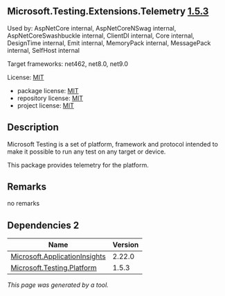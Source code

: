 Microsoft.Testing.Extensions.Telemetry [1.5.3](https://www.nuget.org/packages/Microsoft.Testing.Extensions.Telemetry/1.5.3)
--------------------

Used by: AspNetCore internal, AspNetCoreNSwag internal, AspNetCoreSwashbuckle internal, ClientDI internal, Core internal, DesignTime internal, Emit internal, MemoryPack internal, MessagePack internal, SelfHost internal

Target frameworks: net462, net8.0, net9.0

License: [MIT](../../../../licenses/mit) 

- package license: [MIT](https://licenses.nuget.org/MIT) 
- repository license: [MIT](https://github.com/microsoft/testfx) 
- project license: [MIT](https://github.com/microsoft/testfx) 

Description
-----------
Microsoft Testing is a set of platform, framework and protocol intended to make it possible to run any test on any target or device.

This package provides telemetry for the platform.

Remarks
-----------
no remarks


Dependencies 2
-----------

|Name|Version|
|----------|:----|
|[Microsoft.ApplicationInsights](../../../../packages/nuget.org/microsoft.applicationinsights/2.22.0)|2.22.0|
|[Microsoft.Testing.Platform](../../../../packages/nuget.org/microsoft.testing.platform/1.5.3)|1.5.3|

*This page was generated by a tool.*